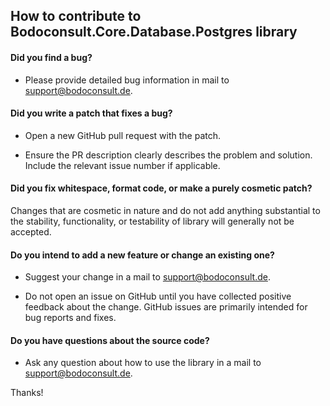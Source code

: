 ## How to contribute to Bodoconsult.Core.Database.Postgres library

#### **Did you find a bug?**

* Please provide detailed bug information in mail to support@bodoconsult.de.

#### **Did you write a patch that fixes a bug?**

* Open a new GitHub pull request with the patch.

* Ensure the PR description clearly describes the problem and solution. Include the relevant issue number if applicable.

#### **Did you fix whitespace, format code, or make a purely cosmetic patch?**

Changes that are cosmetic in nature and do not add anything substantial to the stability, functionality, or testability of library will generally not be accepted.


#### **Do you intend to add a new feature or change an existing one?**

* Suggest your change in a mail to support@bodoconsult.de.

* Do not open an issue on GitHub until you have collected positive feedback about the change. GitHub issues are primarily intended for bug reports and fixes.

#### **Do you have questions about the source code?**

* Ask any question about how to use the library in a mail to support@bodoconsult.de.


Thanks!